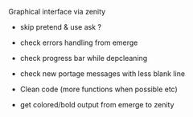 Graphical interface via zenity
- skip pretend & use ask ?

- check errors handling from emerge
- check progress bar while depcleaning
- check new portage messages with less blank line

- Clean code (more functions when possible etc)

- get colored/bold output from emerge to zenity
